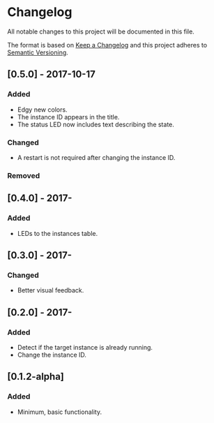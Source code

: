 # Changelog
All notable changes to this project will be documented in this file.

The format is based on [Keep a Changelog](http://keepachangelog.com/en/1.0.0/)
and this project adheres to [Semantic Versioning](http://semver.org/spec/v2.0.0.html).

## [0.5.0] - 2017-10-17
### Added
- Edgy new colors.
- The instance ID appears in the title.
- The status LED now includes text describing the state.

### Changed
- A restart is not required after changing the instance ID.

### Removed

## [0.4.0] - 2017-
### Added
- LEDs to the instances table.

## [0.3.0] - 2017-
### Changed
- Better visual feedback.

## [0.2.0] - 2017-
### Added
- Detect if the target instance is already running.
- Change the instance ID.

## [0.1.2-alpha]
### Added
- Minimum, basic functionality.
